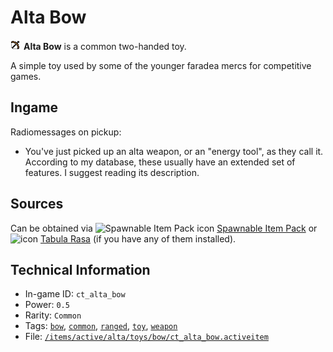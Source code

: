 # Alta Bow

<img src="https://raw.githubusercontent.com/Ceterai/Enternia/main/items/active/alta/toys/bow/icon.png" alt="Alta Bow icon" loading="lazy" width="auto" height="16px"/> **Alta Bow** is a common two-handed toy.

A simple toy used by some of the younger faradea mercs for competitive games.

## Ingame

Radiomessages on pickup:

- You've just picked up an alta weapon, or an "energy tool", as they call it. According to my database, these usually have an extended set of features. I suggest reading its description.

## Sources

Can be obtained via <img src="https://raw.githubusercontent.com/Silverfeelin/Starbound-SpawnableItemPack/master/interface/sip/iconSmall.png" alt="Spawnable Item Pack icon" width="18" height="14"/> [Spawnable Item Pack](https://steamcommunity.com/sharedfiles/filedetails/?id=733665104) or <img src="https://steamuserimages-a.akamaihd.net/ugc/263843960696222713/3EC9A7C005541F7D577EBCB8C5736B4EFC9973D6/" alt="icon" width="8" height="12"/> [Tabula Rasa](https://community.playstarbound.com/resources/the-tabula-rasa.3222/) (if you have any of them installed).

## Technical Information

- In-game ID: `ct_alta_bow`
- Power: `0.5`
- Rarity: `Common`
- Tags: [`bow`](https://ceterai.github.io/MyEnternia/Wiki/Tags/Bow), [`common`](https://ceterai.github.io/MyEnternia/Wiki/Tags/Common), [`ranged`](https://ceterai.github.io/MyEnternia/Wiki/Tags/Ranged), [`toy`](https://ceterai.github.io/MyEnternia/Wiki/Tags/Toy), [`weapon`](https://ceterai.github.io/MyEnternia/Wiki/Tags/Weapon)
- File: [`/items/active/alta/toys/bow/ct_alta_bow.activeitem`](https://github.com/Ceterai/Enternia/blob/main/items/active/alta/toys/bow/ct_alta_bow.activeitem)
